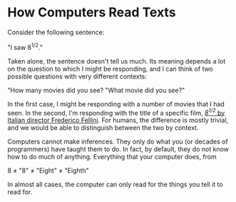 # How Computers Read Texts

Consider the following sentence:

"I saw 8<sup>1/2</sup>."

Taken alone, the sentence doesn't tell us much. Its meaning depends a lot on the question to which I might be responding, and I can think of two possible questions with very different contexts:

"How many movies did you see?
"What movie did you see?"

In the first case, I might be responding with a number of movies that I had seen. In the second, I'm responding with the title of a specific film, [*8<sup>1/2</sup>* by Italian director Frederico Fellini](https://en.wikipedia.org/wiki/8%C2%BD). For humans, the difference is mostly trivial, and we would be able to distinguish between the two by context.

Computers cannot make inferences. They only do what you (or decades of programmers) have taught them to do. In fact, by default, they do not know how to do much of anything. Everything that your computer does, from 

8 ≠ "8" ≠ "Eight" ≠ "Eighth"

In almost all cases, the computer can only read for the things you tell it to read for. 